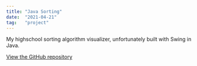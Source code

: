 ```yaml
---
title: "Java Sorting"
date:  "2021-04-21"
tag:   "project"
---
```


My highschool sorting algorithm visualizer, unfortunately built with Swing in Java.

[View the GitHub repository](https://github.com/jun-simons/javasortvis/blob/main/DrawSort.java)
